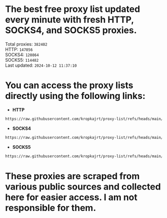 # The best free proxy list updated every minute with fresh HTTP, SOCKS4, and SOCKS5 proxies.

Total proxies: `382402`  
HTTP: `147056`  
SOCKS4: `120864`  
SOCKS5: `114482`  
Last updated: `2024-10-12 11:37:10`  

# You can access the proxy lists directly using the following links:

- **HTTP**

```bash
https://raw.githubusercontent.com/kropkajrt/proxy-list/refs/heads/main/http.txt
```

- **SOCKS4**

```bash
https://raw.githubusercontent.com/kropkajrt/proxy-list/refs/heads/main/socks4.txt
```

- **SOCKS5**

```bash
https://raw.githubusercontent.com/kropkajrt/proxy-list/refs/heads/main/socks5.txt
```

# These proxies are scraped from various public sources and collected here for easier access. I am not responsible for them.